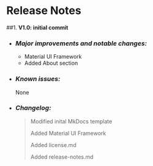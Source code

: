 # **Release Notes**


##1. **V1.0: initial commit**

* ### *Major improvements and notable changes:*
	* Material UI Framework
	* Added About section
* ### *Known issues:*
	None
* ### *Changelog:*
	> Modified inital MkDocs template 
	>
	> Added Material UI Framework
	>
	> Added license.md
	>
	> Added release-notes.md